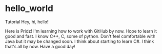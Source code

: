 # hello_world
Tutorial
Hey, hi, hello!

Here is Pridz! I'm learning how to work with GitHub by now. Hope to learn it good and fast. I know C++, C, some of python. Don't feel comfortable with Java but it may be changed soon. I think about starting to learn C#.
I think that's all by now. Have a good day!
